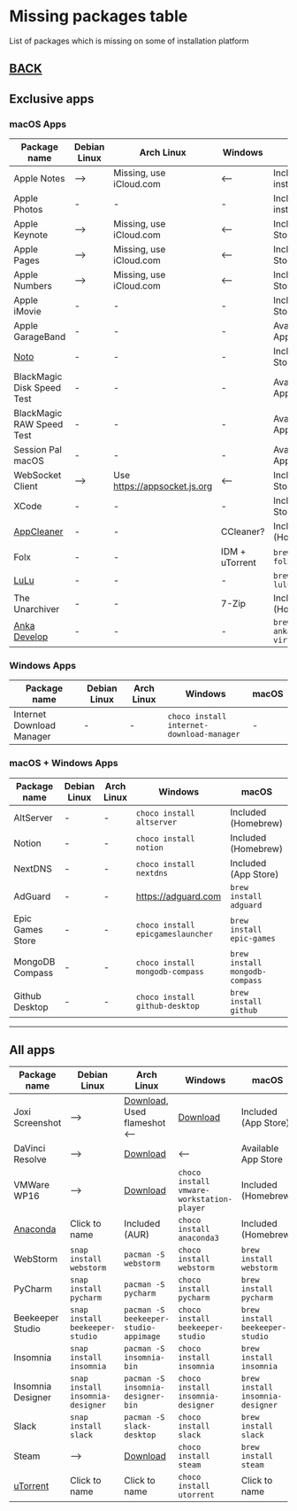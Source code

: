 # Missing packages table

List of packages which is missing on some of installation platform

## [BACK](../MISSING.md)

## Exclusive apps

### macOS Apps

| Package name                                     | Debian Linux | Arch Linux                     | Windows        | macOS                              |
| ------------------------------------------------ | ------------ | ------------------------------ | -------------- | ---------------------------------- |
| Apple Notes                                      | -->          | Missing, use iCloud.com        | <--            | Included (Pre-installed)           |
| Apple Photos                                     | -            | -                              | -              | Included (Pre-installed)           |
| Apple Keynote                                    | -->          | Missing, use iCloud.com        | <--            | Included (App Store)               |
| Apple Pages                                      | -->          | Missing, use iCloud.com        | <--            | Included (App Store)               |
| Apple Numbers                                    | -->          | Missing, use iCloud.com        | <--            | Included (App Store)               |
| Apple iMovie                                     | -            | -                              | -              | Included (App Store)               |
| Apple GarageBand                                 | -            | -                              | -              | Available in App Store             |
| [Noto](https://noto.ink/)                        | -            | -                              | -              | Included (App Store)               |
| BlackMagic Disk Speed Test                       | -            | -                              | -              | Available in App Store             |
| BlackMagic RAW Speed Test                        | -            | -                              | -              | Available in App Store             |
| Session Pal macOS                                | -            | -                              | -              | Available in App Store             |
| WebSocket Client                                 | -->          | Use <https://appsocket.js.org> | <--            | Included (App Store)               |
| XCode                                            | -            | -                              | -              | Included (App Store)               |
| [AppCleaner](http://freemacsoft.net)             | -            | -                              | CCleaner?      | Included (Homebrew)                |
| Folx                                             | -            | -                              | IDM + uTorrent | `brew install folx`                |
| [LuLu](https://github.com/objective-see/LuLu)    | -            | -                              | -              | `brew install lulu`                |
| The Unarchiver                                   | -            | -                              | 7-Zip          | Included (Homebrew)                |
| [Anka Develop](https://veertu.com/anka-develop/) | -            | -                              | -              | `brew install anka-virtualization` |

### Windows Apps

| Package name              | Debian Linux | Arch Linux | Windows                                   | macOS |
| ------------------------- | ------------ | ---------- | ----------------------------------------- | ----- |
| Internet Download Manager | -            | -          | `choco install internet-download-manager` | -     |

### macOS + Windows Apps

| Package name     | Debian Linux | Arch Linux | Windows                           | macOS                          |
| ---------------- | ------------ | ---------- | --------------------------------- | ------------------------------ |
| AltServer        | -            | -          | `choco install altserver`         | Included (Homebrew)            |
| Notion           | -            | -          | `choco install notion`            | Included (Homebrew)            |
| NextDNS          | -            | -          | `choco install nextdns`           | Included (App Store)           |
| AdGuard          | -            | -          | <https://adguard.com>             | `brew install adguard`         |
| Epic Games Store | -            | -          | `choco install epicgameslauncher` | `brew install epic-games`      |
| MongoDB Compass  | -            | -          | `choco install mongodb-compass`   | `brew install mongodb-compass` |
| Github Desktop   | -            | -          | `choco install github-desktop`    | `brew install github`          |

---

## All apps

| Package name                                                   | Debian Linux                     | Arch Linux                                                                                                            | Windows                                   | macOS                            |
| -------------------------------------------------------------- | -------------------------------- | --------------------------------------------------------------------------------------------------------------------- | ----------------------------------------- | -------------------------------- |
| Joxi Screenshot                                                | -->                              | [Download](http://joxi.ru/download/), Used flameshot <--                                                              | [Download](http://joxi.ru/download/)      | Included (App Store)             |
| DaVinci Resolve                                                | -->                              | [Download](https://www.blackmagicdesign.com/ru/products/davinciresolve/)                                              | <--                                       | Available App Store              |
| VMWare WP16                                                    | -->                              | [Download](https://my.vmware.com/en/web/vmware/downloads/details?downloadGroup=PLAYER-1610&productId=1039&rPId=55792) | `choco install vmware-workstation-player` | Included (Homebrew)              |
| [Anaconda](https://www.anaconda.com/products/individual#linux) | Click to name                    | Included (AUR)                                                                                                        | `choco install anaconda3`                 | Included (Homebrew)              |
| WebStorm                                                       | `snap install webstorm`          | `pacman -S webstorm`                                                                                                  | `choco install webstorm`                  | `brew install webstorm`          |
| PyCharm                                                        | `snap install pycharm`           | `pacman -S pycharm`                                                                                                   | `choco install pycharm`                   | `brew install pycharm`           |
| Beekeeper Studio                                               | `snap install beekeeper-studio`  | `pacman -S beekeeper-studio-appimage`                                                                                 | `choco install beekeeper-studio`          | `brew install beekeeper-studio`  |
| Insomnia                                                       | `snap install insomnia`          | `pacman -S insomnia-bin`                                                                                              | `choco install insomnia`                  | `brew install insomnia`          |
| Insomnia Designer                                              | `snap install insomnia-designer` | `pacman -S insomnia-designer-bin`                                                                                     | `choco install insomnia-designer`         | `brew install insomnia-designer` |
| Slack                                                          | `snap install slack`             | `pacman -S slack-desktop`                                                                                             | `choco install slack`                     | `brew install slack`             |
| Steam                                                          | -->                              | [Download](https://store.steampowered.com/about/Steam)                                                                | `choco install steam`                     | `brew install steam`             |
| [uTorrent](https://www.utorrent.com)                           | Click to name                    | Click to name                                                                                                         | `choco install utorrent`                  | Click to name                    |
